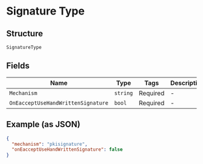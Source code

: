 
# Signature Type

## Structure

`SignatureType`

## Fields

| Name | Type | Tags | Description |
|  --- | --- | --- | --- |
| `Mechanism` | `string` | Required | - |
| `OnEacceptUseHandWrittenSignature` | `bool` | Required | - |

## Example (as JSON)

```json
{
  "mechanism": "pkisignature",
  "onEacceptUseHandWrittenSignature": false
}
```

